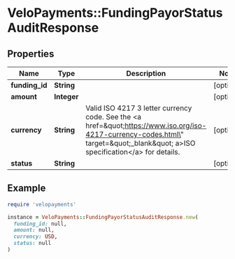 # VeloPayments::FundingPayorStatusAuditResponse

## Properties

| Name | Type | Description | Notes |
| ---- | ---- | ----------- | ----- |
| **funding_id** | **String** |  | [optional] |
| **amount** | **Integer** |  | [optional] |
| **currency** | **String** | Valid ISO 4217 3 letter currency code. See the &lt;a href&#x3D;\&quot;https://www.iso.org/iso-4217-currency-codes.html\&quot; target&#x3D;\&quot;_blank\&quot; a&gt;ISO specification&lt;/a&gt; for details. | [optional] |
| **status** | **String** |  | [optional] |

## Example

```ruby
require 'velopayments'

instance = VeloPayments::FundingPayorStatusAuditResponse.new(
  funding_id: null,
  amount: null,
  currency: USD,
  status: null
)
```

